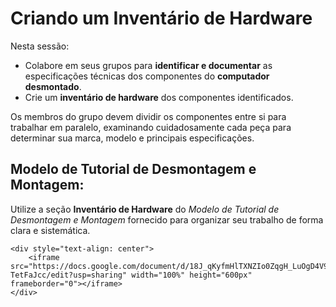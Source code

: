 # Criando um Inventário de Hardware

Nesta sessão:
- Colabore em seus grupos para **identificar e documentar** as especificações técnicas dos componentes do **computador desmontado**.
- Crie um **inventário de hardware** dos componentes identificados.

Os membros do grupo devem dividir os componentes entre si para trabalhar em paralelo, examinando cuidadosamente cada peça para determinar sua marca, modelo e principais especificações.

## Modelo de Tutorial de Desmontagem e Montagem:

Utilize a seção **Inventário de Hardware** do *Modelo de Tutorial de Desmontagem e Montagem* fornecido para organizar seu trabalho de forma clara e sistemática.

```{raw} html
<div style="text-align: center">
    <iframe src="https://docs.google.com/document/d/18J_qKyfmHlTXNZIo0ZqgH_LuOgD4V9fQ0w-TetFaJcc/edit?usp=sharing" width="100%" height="600px" frameborder="0"></iframe>
</div>
```

